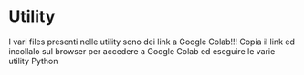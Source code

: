 # Utility
I vari files presenti nelle utility sono dei link a Google Colab!!!
Copia il link ed incollalo sul browser per accedere a Google Colab ed eseguire le varie utility Python
